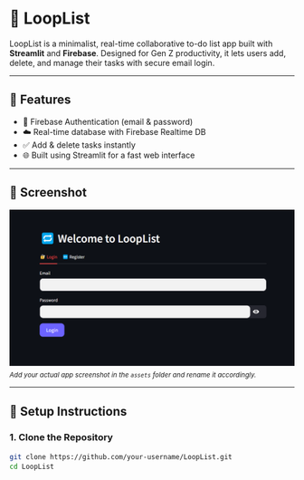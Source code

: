 # 🔁 LoopList

LoopList is a minimalist, real-time collaborative to-do list app built with **Streamlit** and **Firebase**. Designed for Gen Z productivity, it lets users add, delete, and manage their tasks with secure email login.

---

## 🚀 Features

- 🔐 Firebase Authentication (email & password)
- ☁️ Real-time database with Firebase Realtime DB
- ✅ Add & delete tasks instantly
- 🌐 Built using Streamlit for a fast web interface

---

## 📸 Screenshot

![LoopList Screenshot](resources/ss-1.png)  
<sub>*Add your actual app screenshot in the `assets` folder and rename it accordingly.*</sub>

---

## 🔧 Setup Instructions

### 1. Clone the Repository
```bash
git clone https://github.com/your-username/LoopList.git
cd LoopList
